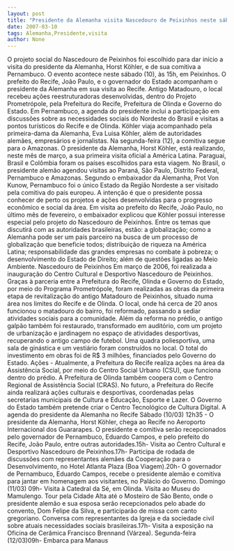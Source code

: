 ```yaml
---
layout: post
title: "Presidente da Alemanha visita Nascedouro de Peixinhos neste sábado "
date: 2007-03-10
tags: Alemanha,Presidente,visita
author: None
---
```

O projeto social do Nascedouro de Peixinhos foi escolhido para dar início a visita do presidente da Alemanha, Horst Köhler, e de sua comitiva a Pernambuco. O evento acontece neste sábado (10), às 15h, em Peixinhos. O prefeito do Recife, João Paulo, e o governador do Estado acompanham o presidente da Alemanha em sua visita ao Recife. 
Antigo Matadouro, o local recebeu ações reestruturadoras desenvolvidas, dentro do Projeto Prometrópole, pela Prefeitura do Recife, Prefeitura de Olinda e Governo do Estado. 
Em Pernambuco, a agenda do presidente inclui a participação em discussões sobre as necessidades sociais do Nordeste do Brasil e visitas a pontos turísticos do Recife e de Olinda. 
Köhler viaja acompanhado pela primeira-dama da Alemanha, Eva Luisa Köhler, além de autoridades alemães, empresários e jornalistas. Na segunda-feira (12), a comitiva segue para o Amazonas.
O presidente da Alemanha, Horst Köhler, está realizando, neste mês de março, a sua primeira visita oficial a América Latina. Paraguai, Brasil e Colômbia foram os países escolhidos para esta viagem. 
No Brasil, o presidente alemão agendou visitas ao Paraná, São Paulo, Distrito Federal, Pernambuco e Amazonas. 
Segundo o embaixador da Alemanha, Prot Von Kunow, Pernambuco foi o único Estado da Região Nordeste a ser visitado pela comitiva do país europeu. 
A intenção é que o presidente possa conhecer de perto os projetos e ações desenvolvidas para o progresso econômico e social da área. Em visita ao prefeito do Recife, João Paulo, no último mês de fevereiro, o embaixador explicou que Köhler possui interesse especial pelo projeto do Nascedouro de Peixinhos. 
Entre os temas que discutirá com as autoridades brasileiras, estão: a globalização; como a Alemanha pode ser um país parceiro na busca de um processo de globalização que beneficie todos; distribuição de riqueza na América Latina; responsabilidade das grandes empresas no combate à pobreza; o desenvolvimento do Estado de Direito; além de questões ligadas ao Meio Ambiente. 
Nascedouro de Peixinhos 
Em março de 2006, foi realizada a inauguração do Centro Cultural e Desportivo Nascedouro de Peixinhos.&nbsp; Graças à parceria entre a Prefeitura do Recife, Olinda e Governo do Estado, por meio do Programa Prometrópole, foram realizadas as obras da primeira etapa de revitalização do antigo Matadouro de Peixinhos, situado numa área nos limites do Recife e de Olinda. O local, onde há cerca de 20 anos funcionou o matadouro do bairro, foi reformado, passando a sediar atividades sociais para a comunidade.
Além da reforma no prédio, o antigo galpão também foi restaurado, transformado em auditório, com um projeto de urbanização e jardinagem no espaço de atividades desportivas, recuperando o antigo campo de futebol. Uma quadra poliesportiva, uma sala de ginástica e um vestiário foram construídos no local. O total do investimento em obras foi de R$ 3 milhões, financiados pelo Governo do Estado. 
Ações - Atualmente, a Prefeitura do Recife realiza ações na área da Assistência Social, por meio do Centro Social Urbano (CSU), que funciona dentro do prédio. A Prefeitura de Olinda também coopera com o Centro Regional de Assistência Social (CRAS). No futuro, a Prefeitura do Recife ainda realizará ações culturais e desportivas, coordenadas pelas secretarias municipais de Cultura e Educação, Esporte e Lazer. O Governo do Estado também pretende criar o Centro Tecnológico de Cultura Digital.
A agenda do presidente da Alemanha no Recife
Sábado (10/03)
12h35 - O presidente da Alemanha, Horst Köhler, chega ao Recife no Aeroporto Internacional dos Guararapes. O presidente e comitiva serão recepcionados pelo governador de Pernambuco, Eduardo Campos, e pelo prefeito do Recife, João Paulo, entre outras autoridades.15h- Visita ao Centro Cultural e Desportivo Nascedouro de Peixinhos.17h- Participa de rodada de discussões com representantes alemães da Cooperação para o Desenvolvimento, no Hotel Atlanta Plaza (Boa Viagem).20h- O governador de Pernambuco, Eduardo Campos, recebe o presidente alemão e comitiva para jantar em homenagem aos visitantes, no Palácio do Governo.
Domingo (11/03)
09h- Visita à Catedral da Sé, em Olinda. Visita ao Museu do Mamulengo. Tour pela Cidade Alta até o Mosteiro de São Bento, onde o presidente alemão e sua esposa serão recepcionados pelo abade do convento, Dom Felipe da Silva, e participarão de missa com canto gregoriano. Conversa com representantes da Igreja e da sociedade civil sobre atuais necessidades sociais brasileiras.17h- Visita a exposição na Oficina de Cerâmica Francisco Brennand (Várzea).
Segunda-feira (12/03)09h- Embarca para Manaus 